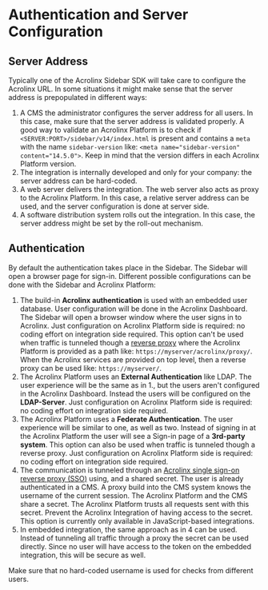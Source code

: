 # Authentication and Server Configuration

## Server Address

Typically one of the Acrolinx Sidebar SDK will take care to configure the Acrolinx URL.
In some situations it might make sense that the server address is prepopulated in different ways:

1. A CMS the administrator configures the server address for all users.
   In this case, make sure that the server address is validated properly.
   A good way to validate an Acrolinx Platform is to check if `<SERVER:PORT>/sidebar/v14/index.html`
   is present and contains a `meta` with the name `sidebar-version` like: `<meta name="sidebar-version" content="14.5.0">`.
   Keep in mind that the version differs in each Acrolinx Platform version.
2. The integration is internally developed and only for your company: the server address can be hard-coded.
3. A web server delivers the integration. The web server also acts as proxy to the Acrolinx Platform.
   In this case, a relative server address can be used, and the server configuration is done at server side.
4. A software distribution system rolls out the integration.
   In this case, the server address might be set by the roll-out mechanism.

## Authentication

By default the authentication takes place in the Sidebar. The Sidebar will open a browser page for sign-in.
Different possible configurations can be done with the Sidebar and Acrolinx Platform:

1. The build-in **Acrolinx authentication** is used with an embedded user database.
   User configuration will be done in the Acrolinx Dashboard.
   The Sidebar will open a browser window where the user signs in to Acrolinx.
   Just configuration on Acrolinx Platform side is required: no coding effort on integration side required.
   This option can't be used when traffic is tunneled though a [reverse proxy](https://en.wikipedia.org/wiki/Reverse_proxy)
   where the Acrolinx Platform is provided as a path like: `https://myserver/acrolinx/proxy/`.
   When the Acrolinx services are provided on top level, then a reverse proxy can be used like: `https://myserver/`.
2. The Acrolinx Platform uses an **External Authentication** like LDAP.
   The user experience will be the same as in 1., but the users aren't configured in the Acrolinx Dashboard.
   Instead the users will be configured on the **LDAP-Server**.
   Just configuration on Acrolinx Platform side is required: no coding effort on integration side required.
3. The Acrolinx Platform uses a **Federate Authentication**.
   The user experience will be similar to one, as well as two.
   Instead of signing in at the Acrolinx Platform the user will see a Sign-in page of a **3rd-party system**.
   This option can also be used when traffic is tunneled though a reverse proxy.
   Just configuration on Acrolinx Platform side is required: no coding effort on integration side required.
4. The communication is tunneled through an [Acrolinx single sign-on reverse proxy (SSO)](https://github.com/acrolinx/acrolinx-proxy-sample)
   using, and a shared secret. The user is already authenticated in a CMS.
   A proxy build into the CMS system knows the username of the current session.
   The Acrolinx Platform and the CMS share a secret. The Acrolinx Platform trusts all requests sent with this secret.
   Prevent the Acrolinx Integration of having access to the secret.
   This option is currently only available in JavaScript-based integrations.
5. In embedded integration, the same approach as in 4 can be used.
   Instead of tunneling all traffic through a proxy the secret can be used directly.
   Since no user will have access to the token on the embedded integration, this will be secure as well.

Make sure that no hard-coded username is used for checks from different users.